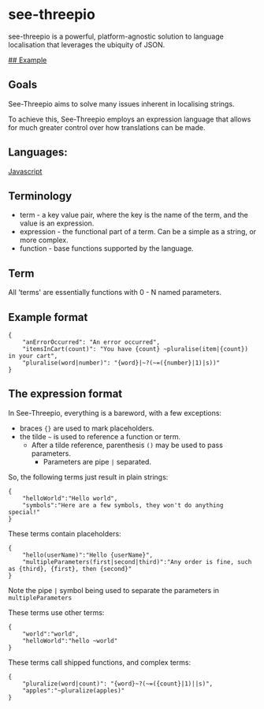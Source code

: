 # see-threepio

see-threepio is a powerful, platform-agnostic solution to language localisation that leverages the ubiquity of JSON.

[## Example](http://see-threepio.github.io/see-threepio-js/)

## Goals

See-Threepio aims to solve many issues inherent in localising strings.

To achieve this, See-Threepio employs an expression language that allows for much greater control
over how translations can be made.

## Languages:

[Javascript](https://github.com/see-threepio/see-threepio-js)

## Terminology
* term - a key value pair, where the key is the name of the term, and the value is an expression.
* expression - the functional part of a term. Can be a simple as a string, or more complex.
* function - base functions supported by the language.

## Term
All 'terms' are essentially functions with 0 - N named parameters.

## Example format

    {
        "anErrorOccurred": "An error occurred",
        "itemsInCart(count)": "You have {count} ~pluralise(item|{count}) in your cart",
        "pluralise(word|number)": "{word}|~?(~=({number}|1)|s))"
    }

## The expression format

In See-Threepio, everything is a bareword, with a few exceptions:

* braces ```{}``` are used to mark placeholders.
* the tilde ```~``` is used to reference a function or term.
    * After a tilde reference, parenthesis ```()``` may be used to pass parameters.
        * Parameters are pipe ```|``` separated.

So, the following terms just result in plain strings:

    {
        "helloWorld":"Hello world",
        "symbols":"Here are a few symbols, they won't do anything special!"
    }

These terms contain placeholders:

    {
        "hello(userName)":"Hello {userName}",
        "multipleParameters(first|second|third)":"Any order is fine, such as {third}, {first}, then {second}"
    }

Note the pipe ```|``` symbol being used to separate the parameters in ```multipleParameters```

These terms use other terms:

    {
        "world":"world",
        "helloWorld":"hello ~world"
    }

These terms call shipped functions, and complex terms:

    {
        "pluralize(word|count)": "{word}~?(~=({count}|1)||s)",
        "apples":"~pluralize(apples)"
    }